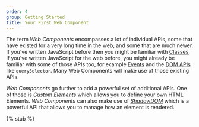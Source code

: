 ```yaml
---
order: 4
group: Getting Started
title: Your First Web Component
---
```


The term _Web Components_ encompasses a lot of individual APIs, some that have existed for a very long time in the web,
and some that are much newer. If you've written JavaScript before then you might be familiar with [Classes][classes], If
you've written JavaScript for the web before, you might already be familiar with some of those APIs too, for example
[Events][events] and the [DOM APIs][dom-apis] like `querySelector`. Many Web Components will make use of those existing
APIs.

_Web Components_ go further to add a powerful set of additional APIs. One of those is [_Custom
Elements_][defining-a-component] which allows you to define your own HTML Elements. _Web Components_ can also make use of
[_ShadowDOM_][shadowdom] which is a powerful API that allows you to manage how an element is rendered.

[classes]: /learn/javascript/classes
[events]: /learn/javascript/events
[dom-apis]: /learn/javascript/dom-apis
[defining-a-component]: /learn/components/defining-a-component
[shadowdom]: /learn/components/shadowdom

{% stub %}
